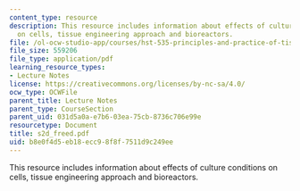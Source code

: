 ```yaml
---
content_type: resource
description: This resource includes information about effects of culture conditions
  on cells, tissue engineering approach and bioreactors.
file: /ol-ocw-studio-app/courses/hst-535-principles-and-practice-of-tissue-engineering-fall-2004/b8e0f4d5eb18ecc98f8f7511d9c249ee_s2d_freed.pdf
file_size: 559206
file_type: application/pdf
learning_resource_types:
- Lecture Notes
license: https://creativecommons.org/licenses/by-nc-sa/4.0/
ocw_type: OCWFile
parent_title: Lecture Notes
parent_type: CourseSection
parent_uid: 031d5a0a-e7b6-03ea-75cb-8736c706e99e
resourcetype: Document
title: s2d_freed.pdf
uid: b8e0f4d5-eb18-ecc9-8f8f-7511d9c249ee
---
```

This resource includes information about effects of culture conditions on cells, tissue engineering approach and bioreactors.